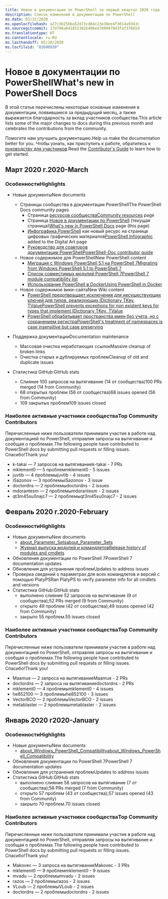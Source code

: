 ```yaml
---
title: Новое в документации по PowerShell за первый квартал 2020 года
description: Список изменений в документации по PowerShell
ms.date: 03/31/2020
ms.openlocfilehash: a27c3b256ba52d73cd84c23e38ee4f3014a9343c
ms.sourcegitcommit: 17d798a041851382b406ed789097843faf37692d
ms.translationtype: HT
ms.contentlocale: ru-RU
ms.lasthandoff: 05/20/2020
ms.locfileid: "83690930"
---
```

# <a name="whats-new-in-powershell-docs"></a><span data-ttu-id="f3d14-103">Новое в документации по PowerShell</span><span class="sxs-lookup"><span data-stu-id="f3d14-103">What's new in PowerShell Docs</span></span>

<span data-ttu-id="f3d14-104">В этой статье перечислены некоторые основные изменения в документации, появившиеся за предыдущий месяц, а также выражается благодарность за вклад участников сообщества.</span><span class="sxs-lookup"><span data-stu-id="f3d14-104">This article lists some of the major changes to docs during this previous month and celebrates the contributions from the community.</span></span>

<span data-ttu-id="f3d14-105">Помогите нам улучшить документацию.</span><span class="sxs-lookup"><span data-stu-id="f3d14-105">Help us make the documentation better for you.</span></span> <span data-ttu-id="f3d14-106">Чтобы узнать, как приступить к работе, обратитесь к [руководству для участников][contrib].</span><span class="sxs-lookup"><span data-stu-id="f3d14-106">Read the [Contributor's Guide][contrib] to learn how to get started.</span></span>

## <a name="2020-march"></a><span data-ttu-id="f3d14-107">Март 2020 г.</span><span class="sxs-lookup"><span data-stu-id="f3d14-107">2020-March</span></span>

### <a name="highlights"></a><span data-ttu-id="f3d14-108">Особенности</span><span class="sxs-lookup"><span data-stu-id="f3d14-108">Highlights</span></span>

- <span data-ttu-id="f3d14-109">Новые документы</span><span class="sxs-lookup"><span data-stu-id="f3d14-109">New documents</span></span>
  - <span data-ttu-id="f3d14-110">Страницы сообщества в документации PowerShell</span><span class="sxs-lookup"><span data-stu-id="f3d14-110">The PowerShell Docs community pages</span></span>
    - <span data-ttu-id="f3d14-111">Страница [ресурсов сообщества](/powershell/scripting/community/community-support)</span><span class="sxs-lookup"><span data-stu-id="f3d14-111">[Community resources](/powershell/scripting/community/community-support) page</span></span>
    - <span data-ttu-id="f3d14-112">Страница [Новое в документации по PowerShell](#2020-march) (текущая страница)</span><span class="sxs-lookup"><span data-stu-id="f3d14-112">[What's new in PowerShell Docs](#2020-march) page (this page)</span></span>
    - <span data-ttu-id="f3d14-113">[Инфографика PowerShell](https://github.com/MicrosoftDocs/PowerShell-Docs/blob/staging/assets/PowerShell_7_Infographic.pdf) как новый ресурс на странице цифровых графических материалов</span><span class="sxs-lookup"><span data-stu-id="f3d14-113">[PowerShell Infographic](https://github.com/MicrosoftDocs/PowerShell-Docs/blob/staging/assets/PowerShell_7_Infographic.pdf) added to the Digital Art page</span></span>
    - [<span data-ttu-id="f3d14-114">Руководство для соавторов документации PowerShell</span><span class="sxs-lookup"><span data-stu-id="f3d14-114">PowerShell-Doc contributor guide</span></span>](/powershell/scripting/community/contributing/overview?view=powershell-7)
  - <span data-ttu-id="f3d14-115">Новое содержимое для PowerShell</span><span class="sxs-lookup"><span data-stu-id="f3d14-115">New PowerShell content</span></span>
    - [<span data-ttu-id="f3d14-116">Миграция с Windows PowerShell 5.1 на PowerShell 7</span><span class="sxs-lookup"><span data-stu-id="f3d14-116">Migrating from Windows PowerShell 5.1 to PowerShell 7</span></span>](/powershell/scripting/whats-new/migrating-from-windows-powershell-51-to-powershell-7)
    - [<span data-ttu-id="f3d14-117">Список совместимых модулей PowerShell 7</span><span class="sxs-lookup"><span data-stu-id="f3d14-117">PowerShell 7 module compatibility list</span></span>](/PowerShell/scripting/whats-new/module-compatibility)
    - [<span data-ttu-id="f3d14-118">Использование PowerShell в Docker</span><span class="sxs-lookup"><span data-stu-id="f3d14-118">Using PowerShell in Docker</span></span>](/powershell/scripting/install/powershell-in-docker)
  - <span data-ttu-id="f3d14-119">Новое содержимое вики-сайта</span><span class="sxs-lookup"><span data-stu-id="f3d14-119">New Wiki content</span></span>
    - [<span data-ttu-id="f3d14-120">PowerShell предотвращает исключения для несуществующих ключей для типов, реализующих IDictionary TKey, TValue</span><span class="sxs-lookup"><span data-stu-id="f3d14-120">PowerShell prevents exceptions for non existent keys for types that implement IDictionary TKey, TValue</span></span>](https://github.com/MicrosoftDocs/PowerShell-Docs/wiki/PowerShell-prevents-exceptions-for-non-existent-keys-for-types-that-implement-IDictionary-TKey,-TValue-)
    - [<span data-ttu-id="f3d14-121">PowerShell обрабатывает пространства имен без учета, но с сохранением регистра</span><span class="sxs-lookup"><span data-stu-id="f3d14-121">PowerShell's treatment of namespaces is case insensitive but case preserving</span></span>](https://github.com/MicrosoftDocs/PowerShell-Docs/wiki/PowerShell's-treatment-of-namespaces-is-case-insensitive-but-case-preserving)

- <span data-ttu-id="f3d14-122">Поддержка документации</span><span class="sxs-lookup"><span data-stu-id="f3d14-122">Documentation maintenance</span></span>
  - <span data-ttu-id="f3d14-123">Массовая очистка неработающих ссылок</span><span class="sxs-lookup"><span data-stu-id="f3d14-123">Massive cleanup of broken links</span></span>
  - <span data-ttu-id="f3d14-124">Очистка старых и дублируемых проблем</span><span class="sxs-lookup"><span data-stu-id="f3d14-124">Cleanup of old and duplicate issues</span></span>

- <span data-ttu-id="f3d14-125">Статистика GitHub:</span><span class="sxs-lookup"><span data-stu-id="f3d14-125">GitHub stats</span></span>
  - <span data-ttu-id="f3d14-126">Слияние 100 запросов на вытягивание (14 от сообщества)</span><span class="sxs-lookup"><span data-stu-id="f3d14-126">100 PRs merged (14 from Community)</span></span>
  - <span data-ttu-id="f3d14-127">68 открытых проблем (56 от сообщества)</span><span class="sxs-lookup"><span data-stu-id="f3d14-127">68 issues opened (56 from Community)</span></span>
  - <span data-ttu-id="f3d14-128">109 закрытых проблем</span><span class="sxs-lookup"><span data-stu-id="f3d14-128">109 issues closed</span></span>

### <a name="top-community-contributors"></a><span data-ttu-id="f3d14-129">Наиболее активные участники сообщества</span><span class="sxs-lookup"><span data-stu-id="f3d14-129">Top Community Contributors</span></span>

<span data-ttu-id="f3d14-130">Перечисленные ниже пользователи принимали участие в работе над документацией по PowerShell, отправляя запросы на вытягивание и сообщая о проблемах.</span><span class="sxs-lookup"><span data-stu-id="f3d14-130">The following people have contributed to PowerShell docs by submitting pull requests or filling issues.</span></span> <span data-ttu-id="f3d14-131">Спасибо!</span><span class="sxs-lookup"><span data-stu-id="f3d14-131">Thank you!</span></span>

- <span data-ttu-id="f3d14-132">k-takai — 7 запросов на вытягивание</span><span class="sxs-lookup"><span data-stu-id="f3d14-132">k-takai - 7 PRs</span></span>
- <span data-ttu-id="f3d14-133">mklement0 — 5 проблем</span><span class="sxs-lookup"><span data-stu-id="f3d14-133">mklement0 - 5 issues</span></span>
- <span data-ttu-id="f3d14-134">juvtib — 4 проблемы</span><span class="sxs-lookup"><span data-stu-id="f3d14-134">juvtib - 4 issues</span></span>
- <span data-ttu-id="f3d14-135">iSazonov — 3 проблемы</span><span class="sxs-lookup"><span data-stu-id="f3d14-135">iSazonov - 3 issue</span></span>
- <span data-ttu-id="f3d14-136">doctordns — 2 проблемы</span><span class="sxs-lookup"><span data-stu-id="f3d14-136">doctordns - 2 issues</span></span>
- <span data-ttu-id="f3d14-137">mdorantesm — 2 проблемы</span><span class="sxs-lookup"><span data-stu-id="f3d14-137">mdorantesm - 2 issues</span></span>
- <span data-ttu-id="f3d14-138">qt3m45su0najc7 — 2 проблемы</span><span class="sxs-lookup"><span data-stu-id="f3d14-138">qt3m45su0najc7 - 2 issues</span></span>

## <a name="2020-february"></a><span data-ttu-id="f3d14-139">Февраль 2020 г.</span><span class="sxs-lookup"><span data-stu-id="f3d14-139">2020-February</span></span>

### <a name="highlights"></a><span data-ttu-id="f3d14-140">Особенности</span><span class="sxs-lookup"><span data-stu-id="f3d14-140">Highlights</span></span>

- <span data-ttu-id="f3d14-141">Новые документы</span><span class="sxs-lookup"><span data-stu-id="f3d14-141">New documents</span></span>
  - [<span data-ttu-id="f3d14-142">about_Parameter_Sets</span><span class="sxs-lookup"><span data-stu-id="f3d14-142">about_Parameter_Sets</span></span>](/powershell/module/microsoft.powershell.core/about/about_parameter_sets)
  - [<span data-ttu-id="f3d14-143">Журнал выпуска модулей и командлетов</span><span class="sxs-lookup"><span data-stu-id="f3d14-143">Release history of modules and cmdlets</span></span>](/powershell/scripting/whats-new/cmdlet-versions)
- <span data-ttu-id="f3d14-144">Обновления документации по PowerShell 7</span><span class="sxs-lookup"><span data-stu-id="f3d14-144">PowerShell 7 documentation updates</span></span>
- <span data-ttu-id="f3d14-145">Обновления для устранения проблем</span><span class="sxs-lookup"><span data-stu-id="f3d14-145">Updates to address issues</span></span>
- <span data-ttu-id="f3d14-146">Проверка сведений о параметрах для всех командлетов и версий с помощью PlatyPS</span><span class="sxs-lookup"><span data-stu-id="f3d14-146">Ran PlatyPS to verify parameter info for all cmdlets and versions</span></span>
- <span data-ttu-id="f3d14-147">Статистика GitHub:</span><span class="sxs-lookup"><span data-stu-id="f3d14-147">GitHub stats</span></span>
  - <span data-ttu-id="f3d14-148">выполнено слияние 52 запросов на вытягивание (9 от сообщества);</span><span class="sxs-lookup"><span data-stu-id="f3d14-148">52 PRs merged (9 from Community)</span></span>
  - <span data-ttu-id="f3d14-149">открыто 49 проблем (42 от сообщества);</span><span class="sxs-lookup"><span data-stu-id="f3d14-149">49 issues opened (42 from Community)</span></span>
  - <span data-ttu-id="f3d14-150">закрыто 55 проблем.</span><span class="sxs-lookup"><span data-stu-id="f3d14-150">55 issues closed</span></span>

### <a name="top-community-contributors"></a><span data-ttu-id="f3d14-151">Наиболее активные участники сообщества</span><span class="sxs-lookup"><span data-stu-id="f3d14-151">Top Community Contributors</span></span>

<span data-ttu-id="f3d14-152">Перечисленные ниже пользователи принимали участие в работе над документацией по PowerShell, отправляя запросы на вытягивание и сообщая о проблемах.</span><span class="sxs-lookup"><span data-stu-id="f3d14-152">The following people have contributed to PowerShell docs by submitting pull requests or filling issues.</span></span> <span data-ttu-id="f3d14-153">Спасибо!</span><span class="sxs-lookup"><span data-stu-id="f3d14-153">Thank you!</span></span>

- <span data-ttu-id="f3d14-154">Maamue — 2 запроса на вытягивание</span><span class="sxs-lookup"><span data-stu-id="f3d14-154">Maamue - 2 PRs</span></span>
- <span data-ttu-id="f3d14-155">doctordns — 2 запроса на вытягивание</span><span class="sxs-lookup"><span data-stu-id="f3d14-155">doctordns - 2 PRs</span></span>
- <span data-ttu-id="f3d14-156">mklement0 — 4 проблемы</span><span class="sxs-lookup"><span data-stu-id="f3d14-156">mklement0 - 4 issues</span></span>
- <span data-ttu-id="f3d14-157">he852100 — 3 проблемы</span><span class="sxs-lookup"><span data-stu-id="f3d14-157">he852100 - 3 issues</span></span>
- <span data-ttu-id="f3d14-158">VectorBCO — 2 проблемы</span><span class="sxs-lookup"><span data-stu-id="f3d14-158">VectorBCO - 2 issues</span></span>
- <span data-ttu-id="f3d14-159">metablaster — 2 проблемы</span><span class="sxs-lookup"><span data-stu-id="f3d14-159">metablaster - 2 issues</span></span>

## <a name="2020-january"></a><span data-ttu-id="f3d14-160">Январь 2020 г</span><span class="sxs-lookup"><span data-stu-id="f3d14-160">2020-January</span></span>

### <a name="highlights"></a><span data-ttu-id="f3d14-161">Особенности</span><span class="sxs-lookup"><span data-stu-id="f3d14-161">Highlights</span></span>

- <span data-ttu-id="f3d14-162">Новые документы</span><span class="sxs-lookup"><span data-stu-id="f3d14-162">New documents</span></span>
  - [<span data-ttu-id="f3d14-163">about_Windows_PowerShell_Compatibility</span><span class="sxs-lookup"><span data-stu-id="f3d14-163">about_Windows_PowerShell_Compatibility</span></span>](/powershell/module/microsoft.powershell.core/about/about_Windows_PowerShell_Compatibility)
- <span data-ttu-id="f3d14-164">Обновления документации по PowerShell 7</span><span class="sxs-lookup"><span data-stu-id="f3d14-164">PowerShell 7 documentation updates</span></span>
- <span data-ttu-id="f3d14-165">Обновления для устранения проблем</span><span class="sxs-lookup"><span data-stu-id="f3d14-165">Updates to address issues</span></span>
- <span data-ttu-id="f3d14-166">Статистика GitHub:</span><span class="sxs-lookup"><span data-stu-id="f3d14-166">GitHub stats</span></span>
  - <span data-ttu-id="f3d14-167">выполнено слияние 58 запросов на вытягивание (7 от сообщества);</span><span class="sxs-lookup"><span data-stu-id="f3d14-167">58 PRs merged (7 from Community)</span></span>
  - <span data-ttu-id="f3d14-168">открыто 57 проблем (43 от сообщества);</span><span class="sxs-lookup"><span data-stu-id="f3d14-168">57 issues opened (43 from Community)</span></span>
  - <span data-ttu-id="f3d14-169">закрыто 70 проблем.</span><span class="sxs-lookup"><span data-stu-id="f3d14-169">70 issues closed</span></span>

### <a name="top-community-contributors"></a><span data-ttu-id="f3d14-170">Наиболее активные участники сообщества</span><span class="sxs-lookup"><span data-stu-id="f3d14-170">Top Community Contributors</span></span>

<span data-ttu-id="f3d14-171">Перечисленные ниже пользователи принимали участие в работе над документацией по PowerShell, отправляя запросы на вытягивание и сообщая о проблемах.</span><span class="sxs-lookup"><span data-stu-id="f3d14-171">The following people have contributed to PowerShell docs by submitting pull requests or filling issues.</span></span> <span data-ttu-id="f3d14-172">Спасибо!</span><span class="sxs-lookup"><span data-stu-id="f3d14-172">Thank you!</span></span>

- <span data-ttu-id="f3d14-173">Makovec — 3 запроса на вытягивание</span><span class="sxs-lookup"><span data-stu-id="f3d14-173">Makovec - 3 PRs</span></span>
- <span data-ttu-id="f3d14-174">mklement0 — 9 проблем</span><span class="sxs-lookup"><span data-stu-id="f3d14-174">mklement0 - 9 issues</span></span>
- <span data-ttu-id="f3d14-175">mvadu — 2 проблемы</span><span class="sxs-lookup"><span data-stu-id="f3d14-175">mvadu - 2 issues</span></span>
- <span data-ttu-id="f3d14-176">razos — 2 проблемы</span><span class="sxs-lookup"><span data-stu-id="f3d14-176">razos - 2 issues</span></span>
- <span data-ttu-id="f3d14-177">VLoub — 2 проблемы</span><span class="sxs-lookup"><span data-stu-id="f3d14-177">VLoub - 2 issues</span></span>
- <span data-ttu-id="f3d14-178">doctordns — 2 проблемы</span><span class="sxs-lookup"><span data-stu-id="f3d14-178">doctordns - 2 issues</span></span>

<!-- Link references -->
[contrib]: contributing/overview.md

